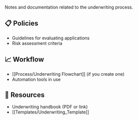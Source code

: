 



Notes and documentation related to the underwriting process.

## 📋 Policies
- Guidelines for evaluating applications
- Risk assessment criteria

## 📈 Workflow
- [[Process/Underwriting Flowchart]] (if you create one)
- Automation tools in use

## 📁 Resources
- Underwriting handbook (PDF or link)
- [[Templates/Underwriting_Template]]